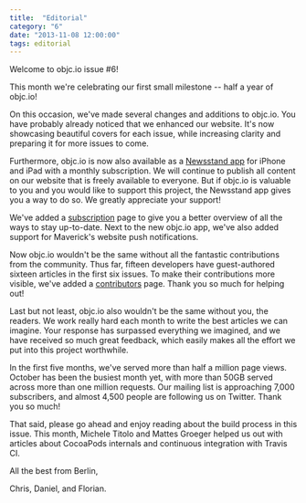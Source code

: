 ```yaml
---
title:  "Editorial"
category: "6"
date: "2013-11-08 12:00:00"
tags: editorial
---
```


Welcome to objc.io issue #6!

This month we're celebrating our first small milestone -- half a year of objc.io!

On this occasion, we've made several changes and additions to objc.io. You have probably already noticed that we enhanced our website. It's now showcasing beautiful covers for each issue, while increasing clarity and preparing it for more issues to come.

Furthermore, objc.io is now also available as a [Newsstand app](https://itunes.apple.com/de/app/objc.io/id683718429) for iPhone and iPad with a monthly subscription. We will continue to publish all content on our website that is freely available to everyone. But if objc.io is valuable to you and you would like to support this project, the Newsstand app gives you a way to do so. We greatly appreciate your support!

We've added a [subscription](/subscribe.html) page to give you a better overview of all the ways to stay up-to-date. Next to the new objc.io app, we've also added support for Maverick's website push notifications.

Now objc.io wouldn't be the same without all the fantastic contributions from the community. Thus far, fifteen developers have guest-authored sixteen articles in the first six issues. To make their contributions more visible, we've added a [contributors](/contributors.html) page. Thank you so much for helping out!

Last but not least, objc.io also wouldn't be the same without you, the readers. We work really hard each month to write the best articles we can imagine. Your response has surpassed everything we imagined, and we have received so much great feedback, which easily makes all the effort we put into this project worthwhile. 

In the first five months, we've served more than half a million page views. October has been the busiest month yet, with more than 50GB served across more than one million requests. Our mailing list is approaching 7,000 subscribers, and almost 4,500 people are following us on Twitter. Thank you so much!

That said, please go ahead and enjoy reading about the build process in this issue. This month, Michele Titolo and Mattes Groeger helped us out with articles about CocoaPods internals and continuous integration with Travis CI.

All the best from Berlin,

Chris, Daniel, and Florian.
